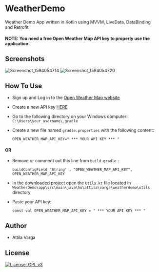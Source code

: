 # WeatherDemo
Weather Demo App written in Kotlin using MVVM, LiveData, DataBinding and Retrofit

#### NOTE: You need a free Open Weather Map API key to properly use the application.


## Screenshots
![Screenshot_1594054714](https://user-images.githubusercontent.com/67831641/86619413-ce0cf780-bfba-11ea-8df5-b0ef1314aba8.png)
![Screenshot_1594054720](https://user-images.githubusercontent.com/67831641/86619419-d06f5180-bfba-11ea-9bcb-8aa7127c4937.png)


## How To Use
* Sign up and Log in to the [Open Weather Map website](https://home.openweathermap.org)
* Create a new API key [HERE](https://home.openweathermap.org/api_keys)
* Go to the following directory on your Windows computer:
`C:\Users\your_username\.gradle`
* Create a new file named `gradle.properties` with the following content:

  ```
  OPEN_WEATHER_MAP_API_KEY=" *** YOUR API KEY *** "
  ```

#### OR
* Remove or comment out this line from `build.gradle` :
  ```
  buildConfigField 'String' , "OPEN_WEATHER_MAP_API_KEY", OPEN_WEATHER_MAP_API_KEY
  ```

* In the downloaded project open the `Utils.kt` file located in `WeatherDemo\app\src\main\java\hu\attila\varga\weatherdemo\utils` directory
* Paste your API key:

  ```
  const val OPEN_WEATHER_MAP_API_KEY = " *** YOUR API KEY *** "
  ```

## Author
* Attila Varga
## License
[![License: GPL v3](https://img.shields.io/badge/License-GPLv3-blue.svg)](https://www.gnu.org/licenses/gpl-3.0)
